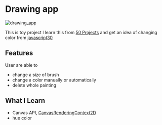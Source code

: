 # Drawing app
![drawing_app](https://user-images.githubusercontent.com/69155242/116497860-4bf01580-a8e3-11eb-8327-6b24f4b02b05.gif)


This is toy project I learn this from [50 Projects](https://www.udemy.com/course/50-projects-50-days)
and get an idea of changing color from [javascript30](https://javascript30.com/)


## Features
User are able to
- change a size of brush
- change a color manually or automatically
- delete whole painting 

## What I Learn
- Canvas API, [CanvasRenderingContext2D](https://developer.mozilla.org/en-US/docs/Web/API/CanvasRenderingContext2D)
- hue color
